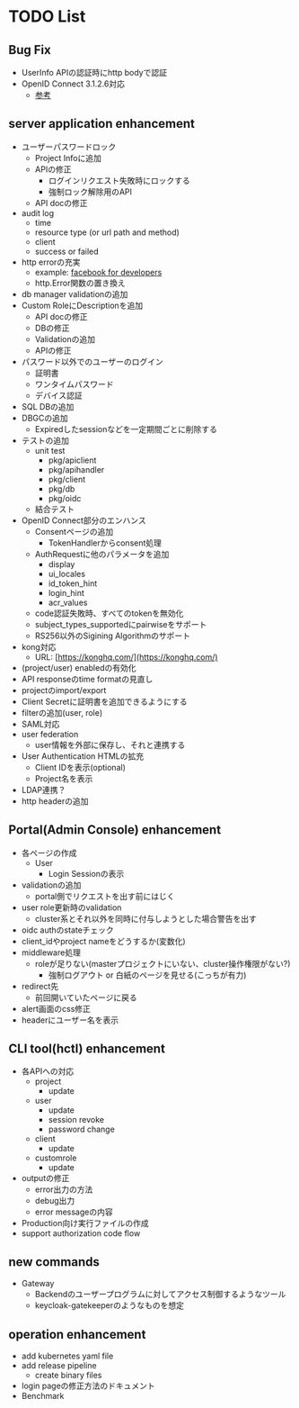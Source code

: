 # TODO List

## Bug Fix

- UserInfo APIの認証時にhttp bodyで認証
- OpenID Connect 3.1.2.6対応
  - [参考](https://openid-foundation-japan.github.io/openid-connect-core-1_0.ja.html#AuthError)

## server application enhancement

- ユーザーパスワードロック
  - Project Infoに追加
  - APIの修正
    - ログインリクエスト失敗時にロックする
    - 強制ロック解除用のAPI
  - API docの修正
- audit log
  - time
  - resource type (or url path and method)
  - client
  - success or failed
- http errorの充実
  - example: [facebook for developers](https://developers.facebook.com/docs/messenger-platform/reference/send-api/error-codes?locale=ja_JP)
  - http.Error関数の置き換え
- db manager validationの追加
- Custom RoleにDescriptionを追加
  - API docの修正
  - DBの修正
  - Validationの追加
  - APIの修正
- パスワード以外でのユーザーのログイン
  - 証明書
  - ワンタイムパスワード
  - デバイス認証
- SQL DBの追加
- DBGCの追加
  - Expiredしたsessionなどを一定期間ごとに削除する
- テストの追加
  - unit test
    - pkg/apiclient
    - pkg/apihandler
    - pkg/client
    - pkg/db
    - pkg/oidc
  - 結合テスト
- OpenID Connect部分のエンハンス
  - Consentページの追加
    - TokenHandlerからconsent処理
  - AuthRequestに他のパラメータを追加
    - display
    - ui_locales
    - id_token_hint
    - login_hint
    - acr_values
  - code認証失敗時、すべてのtokenを無効化
  - subject_types_supportedにpairwiseをサポート
  - RS256以外のSigining Algorithmのサポート
- kong対応
  - URL: [https://konghq.com/](https://konghq.com/)
- (project/user) enabledの有効化
- API responseのtime formatの見直し
- projectのimport/export
- Client Secretに証明書を追加できるようにする
- filterの追加(user, role)
- SAML対応
- user federation
  - user情報を外部に保存し、それと連携する
- User Authentication HTMLの拡充
  - Client IDを表示(optional)
  - Project名を表示
- LDAP連携？
- http headerの追加

## Portal(Admin Console) enhancement

- 各ページの作成
  - User
    - Login Sessionの表示
- validationの追加
  - portal側でリクエストを出す前にはじく
- user role更新時のvalidation
  - cluster系とそれ以外を同時に付与しようとした場合警告を出す
- oidc authのstateチェック
- client_idやproject nameをどうするか(変数化)
- middleware処理
  - roleが足りない(masterプロジェクトにいない、cluster操作権限がない?)
    - 強制ログアウト or 白紙のページを見せる(こっちが有力)
- redirect先
  - 前回開いていたページに戻る
- alert画面のcss修正
- headerにユーザー名を表示

## CLI tool(hctl) enhancement

- 各APIへの対応
  - project
    - update
  - user
    - update
    - session revoke
    - password change
  - client
    - update
  - customrole
    - update
- outputの修正
  - error出力の方法
  - debug出力
  - error messageの内容
- Production向け実行ファイルの作成
- support authorization code flow

## new commands

- Gateway
  - Backendのユーザープログラムに対してアクセス制御するようなツール
  - keycloak-gatekeeperのようなものを想定

## operation enhancement

- add kubernetes yaml file
- add release pipeline
  - create binary files
- login pageの修正方法のドキュメント
- Benchmark
